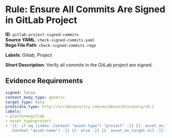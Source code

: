 # Rule: Ensure All Commits Are Signed in GitLab Project

**ID**: `gitlab-project-signed-commits`  
**Source YAML**: `check-signed-commits.yaml`  
**Rego File Path**: `check-signed-commits.rego`  

**Labels**: Gitlab, Project

**Short Description**: Verify all commits in the GitLab project are signed.

## Evidence Requirements

```yaml
signed: false
content_body_type: generic
target_type: data
predicate_type: http://scribesecurity.com/evidence/discovery/v0.1
labels:
- platform=gitlab
- asset_type=project
- '{{- if eq (index .Context "asset-type") "project" -}} {{- asset_on_target (index
  .Context "asset-name") -}} {{- else -}} {{- asset_on_target nil -}} {{- end -}}'
```
